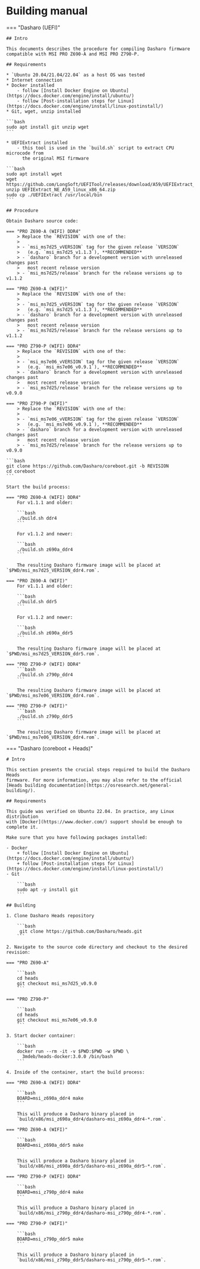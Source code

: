 # Building manual

=== "Dasharo (UEFI)"

    ## Intro

    This documents describes the procedure for compiling Dasharo firmware
    compatible with MSI PRO Z690-A and MSI PRO Z790-P.

    ## Requirements

    * `Ubuntu 20.04/21.04/22.04` as a host OS was tested
    * Internet connection
    * Docker installed
        - follow [Install Docker Engine on Ubuntu](https://docs.docker.com/engine/install/ubuntu/)
        - follow [Post-installation steps for Linux](https://docs.docker.com/engine/install/linux-postinstall/)
    * Git, wget, unzip installed

    ```bash
    sudo apt install git unzip wget
    ```

    * UEFIExtract installed
        - this tool is used in the `build.sh` script to extract CPU microcode from
          the original MSI firmware

    ```bash
    sudo apt install wget
    wget https://github.com/LongSoft/UEFITool/releases/download/A59/UEFIExtract_NE_A59_linux_x86_64.zip
    unzip UEFIExtract_NE_A59_linux_x86_64.zip
    sudo cp ./UEFIExtract /usr/local/bin
    ```

    ## Procedure

    Obtain Dasharo source code:

    === "PRO Z690-A (WIFI) DDR4"
        > Replace the `REVISION` with one of the:
        >
        > - `msi_ms7d25_vVERSION` tag for the given release `VERSION`
        >   (e.g. `msi_ms7d25_v1.1.3`), **RECOMMENDED**
        > - `dasharo` branch for a development version with unreleased changes past
        >   most recent release version
        > - `msi_ms7d25/release` branch for the release versions up to v1.1.2

    === "PRO Z690-A (WIFI)"
        > Replace the `REVISION` with one of the:
        >
        > - `msi_ms7d25_vVERSION` tag for the given release `VERSION`
        >   (e.g. `msi_ms7d25_v1.1.3`), **RECOMMENDED**
        > - `dasharo` branch for a development version with unreleased changes past
        >   most recent release version
        > - `msi_ms7d25/release` branch for the release versions up to v1.1.2

    === "PRO Z790-P (WIFI) DDR4"
        > Replace the `REVISION` with one of the:
        >
        > - `msi_ms7e06_vVERSION` tag for the given release `VERSION`
        >   (e.g. `msi_ms7e06_v0.9.1`), **RECOMMENDED**
        > - `dasharo` branch for a development version with unreleased changes past
        >   most recent release version
        > - `msi_ms7d25/release` branch for the release versions up to v0.9.0

    === "PRO Z790-P (WIFI)"
        > Replace the `REVISION` with one of the:
        >
        > - `msi_ms7e06_vVERSION` tag for the given release `VERSION`
        >   (e.g. `msi_ms7e06_v0.9.1`), **RECOMMENDED**
        > - `dasharo` branch for a development version with unreleased changes past
        >   most recent release version
        > - `msi_ms7d25/release` branch for the release versions up to v0.9.0

    ```bash
    git clone https://github.com/Dasharo/coreboot.git -b REVISION
    cd coreboot
    ```

    Start the build process:

    === "PRO Z690-A (WIFI) DDR4"
        For v1.1.1 and older:

        ```bash
        ./build.sh ddr4
        ```

        For v1.1.2 and newer:

        ```bash
        ./build.sh z690a_ddr4
        ```

        The resulting Dasharo firmware image will be placed at `$PWD/msi_ms7d25_VERSION_ddr4.rom`.

    === "PRO Z690-A (WIFI)"
        For v1.1.1 and older:

        ```bash
        ./build.sh ddr5
        ```

        For v1.1.2 and newer:

        ```bash
        ./build.sh z690a_ddr5
        ```

        The resulting Dasharo firmware image will be placed at `$PWD/msi_ms7d25_VERSION_ddr5.rom`.

    === "PRO Z790-P (WIFI) DDR4"
        ```bash
        ./build.sh z790p_ddr4
        ```

        The resulting Dasharo firmware image will be placed at `$PWD/msi_ms7e06_VERSION_ddr4.rom`.

    === "PRO Z790-P (WIFI)"
        ```bash
        ./build.sh z790p_ddr5
        ```

        The resulting Dasharo firmware image will be placed at `$PWD/msi_ms7e06_VERSION_ddr4.rom`.

=== "Dasharo (coreboot + Heads)"

    # Intro

    This section presents the crucial steps required to build the Dasharo Heads
    firmware. For more information, you may also refer to the official
    [Heads building documentation](https://osresearch.net/general-building/).

    ## Requirements

    This guide was verified on Ubuntu 22.04. In practice, any Linux distribution
    with [Docker](https://www.docker.com/) support should be enough to complete it.

    Make sure that you have following packages installed:

    - Docker
        + follow [Install Docker Engine on Ubuntu](https://docs.docker.com/engine/install/ubuntu/)
        + follow [Post-installation steps for Linux](https://docs.docker.com/engine/install/linux-postinstall/)
    - Git

        ```bash
        sudo apt -y install git
        ```

    ## Building

    1. Clone Dasharo Heads repository

        ```bash
         git clone https://github.com/Dasharo/heads.git
        ```

    2. Navigate to the source code directory and checkout to the desired revision:

    === "PRO Z690-A"

        ```bash
        cd heads
        git checkout msi_ms7d25_v0.9.0
        ```

    === "PRO Z790-P"

        ```bash
        cd heads
        git checkout msi_ms7e06_v0.9.0
        ```

    3. Start docker container:

        ```bash
        docker run --rm -it -v $PWD:$PWD -w $PWD \
          3mdeb/heads-docker:3.0.0 /bin/bash
        ```

    4. Inside of the container, start the build process:

    === "PRO Z690-A (WIFI) DDR4"

        ```bash
        BOARD=msi_z690a_ddr4 make
        ```

        This will produce a Dasharo binary placed in
        `build/x86/msi_z690a_ddr4/dasharo-msi_z690a_ddr4-*.rom`.

    === "PRO Z690-A (WIFI)"

        ```bash
        BOARD=msi_z690a_ddr5 make
        ```

        This will produce a Dasharo binary placed in
        `build/x86/msi_z690a_ddr5/dasharo-msi_z690a_ddr5-*.rom`.

    === "PRO Z790-P (WIFI) DDR4"

        ```bash
        BOARD=msi_z790p_ddr4 make
        ```

        This will produce a Dasharo binary placed in
        `build/x86/msi_z790p_ddr4/dasharo-msi_z790p_ddr4-*.rom`.

    === "PRO Z790-P (WIFI)"

        ```bash
        BOARD=msi_z790p_ddr5 make
        ```

        This will produce a Dasharo binary placed in
        `build/x86/msi_z790p_ddr5/dasharo-msi_z790p_ddr5-*.rom`.
